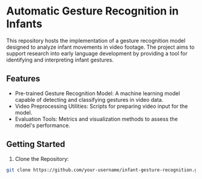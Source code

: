 Automatic Gesture Recognition in Infants
========================================

This repository hosts the implementation of a gesture recognition model designed to analyze infant movements in video footage. 
The project aims to support research into early language development by providing a tool for identifying and interpreting 
infant gestures.

Features
--------
- Pre-trained Gesture Recognition Model: A machine learning model capable of detecting and classifying gestures in video data.
- Video Preprocessing Utilities: Scripts for preparing video input for the model.
- Evaluation Tools: Metrics and visualization methods to assess the model's performance.

Getting Started
---------------
1. Clone the Repository:
```bash
git clone https://github.com/your-username/infant-gesture-recognition.git cd infant-gesture-recognition
```
